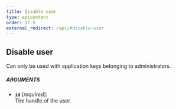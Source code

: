 ```yaml
---
title: Disable user
type: apicontent
order: 27.5
external_redirect: /api/#disable-user
---
```


## Disable user
Can only be used with application keys belonging to administrators.

##### ARGUMENTS
* **`id`** [*required*]:  
    The handle of the user.

